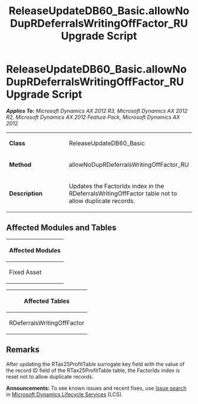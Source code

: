﻿---
title: ReleaseUpdateDB60_Basic.allowNoDupRDeferralsWritingOffFactor_RU Upgrade Script
TOCTitle: ReleaseUpdateDB60_Basic.allowNoDupRDeferralsWritingOffFactor_RU Upgrade Script
ms:assetid: 0f56e810-f4f1-8762-ad17-2c494c87add9
ms:mtpsurl: https://msdn.microsoft.com/en-us/library/JJ735756(v=AX.60)
ms:contentKeyID: 49706657
ms.date: 05/18/2015
mtps_version: v=AX.60
---

# ReleaseUpdateDB60\_Basic.allowNoDupRDeferralsWritingOffFactor\_RU Upgrade Script 


_**Applies To:** Microsoft Dynamics AX 2012 R3, Microsoft Dynamics AX 2012 R2, Microsoft Dynamics AX 2012 Feature Pack, Microsoft Dynamics AX 2012_

<table>
<colgroup>
<col style="width: 50%" />
<col style="width: 50%" />
</colgroup>
<tbody>
<tr class="odd">
<td><p><strong>Class</strong></p></td>
<td><p>ReleaseUpdateDB60_Basic</p></td>
</tr>
<tr class="even">
<td><p><strong>Method</strong></p></td>
<td><p>allowNoDupRDeferralsWritingOffFactor_RU</p></td>
</tr>
<tr class="odd">
<td><p><strong>Description</strong></p></td>
<td><p>Updates the FactorIdx index in the RDeferralsWritingOffFactor table not to allow duplicate records.</p></td>
</tr>
</tbody>
</table>


## Affected Modules and Tables

<table>
<colgroup>
<col style="width: 100%" />
</colgroup>
<thead>
<tr class="header">
<th><p>Affected Modules</p></th>
</tr>
</thead>
<tbody>
<tr class="odd">
<td><p>Fixed Asset</p></td>
</tr>
</tbody>
</table>


<table>
<colgroup>
<col style="width: 100%" />
</colgroup>
<thead>
<tr class="header">
<th><p>Affected Tables</p></th>
</tr>
</thead>
<tbody>
<tr class="odd">
<td><p>RDeferralsWritingOffFactor</p></td>
</tr>
</tbody>
</table>


## Remarks

After updating the RTax25ProfitTable surrogate key field with the value of the record ID field of the RTax25ProfitTable table, the FactorIdx index is reset not to allow duplicate records.

  
**Announcements:** To see known issues and recent fixes, use [Issue search](http://go.microsoft.com/fwlink/?linkid=389258) in [Microsoft Dynamics Lifecycle Services](http://go.microsoft.com/fwlink/?linkid=306505) (LCS).

